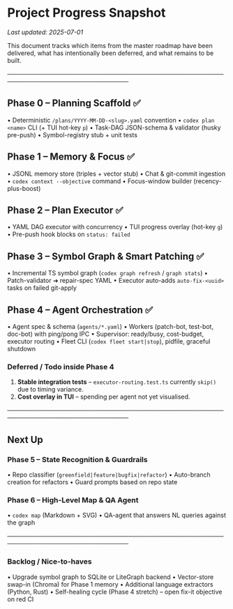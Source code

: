 # Project Progress Snapshot

_Last updated: 2025-07-01_

This document tracks which items from the master roadmap have been delivered,
what has intentionally been deferred, and what remains to be built.

──────────────────────────────────────────────────────────────────────────────
## Phase 0 – Planning Scaffold ✅
• Deterministic `/plans/YYYY-MM-DD-<slug>.yaml` convention
• `codex plan <name>` CLI (+ TUI hot-key `p`)
• Task-DAG JSON-schema & validator (husky pre-push)
• Symbol-registry stub + unit tests

## Phase 1 – Memory & Focus ✅
• JSONL memory store (triples + vector stub)
• Chat & git-commit ingestion
• `codex context --objective` command
• Focus-window builder (recency-plus-boost)

## Phase 2 – Plan Executor ✅
• YAML DAG executor with concurrency
• TUI progress overlay (hot-key `g`)
• Pre-push hook blocks on `status: failed`

## Phase 3 – Symbol Graph & Smart Patching ✅
• Incremental TS symbol graph (`codex graph refresh` / `graph stats`)
• Patch-validator ➜ repair-spec YAML
• Executor auto-adds `auto-fix-<uuid>` tasks on failed git-apply

## Phase 4 – Agent Orchestration ✅
• Agent spec & schema (`agents/*.yaml`)
• Workers (patch-bot, test-bot, doc-bot) with ping/pong IPC
• Supervisor: ready/busy, cost-budget, executor routing
• Fleet CLI (`codex fleet start|stop`), pidfile, graceful shutdown

### Deferred / Todo inside Phase 4
1. **Stable integration tests**
   – `executor-routing.test.ts` currently `skip()` due to timing variance.
2. **Cost overlay in TUI** – spending per agent not yet visualised.

──────────────────────────────────────────────────────────────────────────────
## Next Up

### Phase 5 – State Recognition & Guardrails
• Repo classifier (`greenfield|feature|bugfix|refactor`)
• Auto-branch creation for refactors
• Guard prompts based on repo state

### Phase 6 – High-Level Map & QA Agent
• `codex map` (Markdown + SVG)
• QA-agent that answers NL queries against the graph

──────────────────────────────────────────────────────────────────────────────

### Backlog / Nice-to-haves
• Upgrade symbol graph to SQLite or LiteGraph backend
• Vector-store swap-in (Chroma) for Phase 1 memory
• Additional language extractors (Python, Rust)
• Self-healing cycle (Phase 4 stretch) – open fix-it objective on red CI
